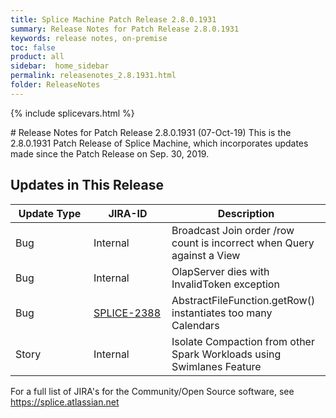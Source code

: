 ```yaml
---
title: Splice Machine Patch Release 2.8.0.1931
summary: Release Notes for Patch Release 2.8.0.1931
keywords: release notes, on-premise
toc: false
product: all
sidebar:  home_sidebar
permalink: releasenotes_2.8.1931.html
folder: ReleaseNotes
---
```

{% include splicevars.html %}
<section>
<div class="TopicContent" data-swiftype-index="true" markdown="1">
# Release Notes for Patch Release 2.8.0.1931 (07-Oct-19)
This is the 2.8.0.1931 Patch Release of Splice Machine, which incorporates updates made since the Patch Release on Sep. 30, 2019.

## Updates in This Release
<table>
    <col width="125px" />
    <col width="125px" />
    <col />
    <thead>
        <tr>
            <th>Update Type</th>
            <th>JIRA-ID</th>
            <th>Description</th>
        </tr>
    </thead>
    <tbody>
        <tr>
            <td>Bug</td>
            <td>Internal</td>
            <td>Broadcast Join order /row count is incorrect when Query against a View</td>
        </tr>
        <tr>
            <td>Bug</td>
            <td>Internal</td>
            <td>OlapServer dies with InvalidToken exception</td>
        </tr>
        <tr>
            <td>Bug</td>
            <td><a href="https://splice.atlassian.net/browse/SPLICE-2388" target="_blank">SPLICE-2388</a></td>
            <td>AbstractFileFunction.getRow() instantiates too many Calendars</td>
        </tr>
        <tr>
            <td>Story</td>
            <td>Internal</td>
            <td>Isolate Compaction from other Spark Workloads using Swimlanes Feature</td>
        </tr>
    </tbody>
</table>

For a full list of JIRA's for the Community/Open Source software, see <https://splice.atlassian.net>

</div>
</section>
